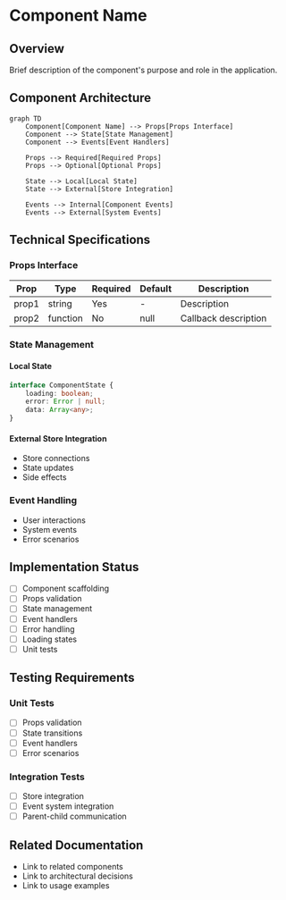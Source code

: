 # Component Name

## Overview
Brief description of the component's purpose and role in the application.

## Component Architecture
```mermaid
graph TD
    Component[Component Name] --> Props[Props Interface]
    Component --> State[State Management]
    Component --> Events[Event Handlers]
    
    Props --> Required[Required Props]
    Props --> Optional[Optional Props]
    
    State --> Local[Local State]
    State --> External[Store Integration]
    
    Events --> Internal[Component Events]
    Events --> External[System Events]
```

## Technical Specifications

### Props Interface
| Prop | Type | Required | Default | Description |
|------|------|----------|---------|-------------|
| prop1 | string | Yes | - | Description |
| prop2 | function | No | null | Callback description |

### State Management
#### Local State
```typescript
interface ComponentState {
    loading: boolean;
    error: Error | null;
    data: Array<any>;
}
```

#### External Store Integration
- Store connections
- State updates
- Side effects

### Event Handling
- User interactions
- System events
- Error scenarios

## Implementation Status
- [ ] Component scaffolding
- [ ] Props validation
- [ ] State management
- [ ] Event handlers
- [ ] Error handling
- [ ] Loading states
- [ ] Unit tests

## Testing Requirements
### Unit Tests
- [ ] Props validation
- [ ] State transitions
- [ ] Event handlers
- [ ] Error scenarios

### Integration Tests
- [ ] Store integration
- [ ] Event system integration
- [ ] Parent-child communication

## Related Documentation
- Link to related components
- Link to architectural decisions
- Link to usage examples